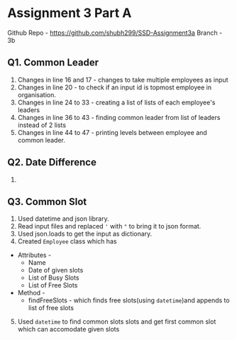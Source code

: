 # Assignment 3 Part A
Github Repo - https://github.com/shubh299/SSD-Assignment3a
Branch - 3b

## Q1. Common Leader
1. Changes in line 16 and 17 - changes to take multiple employees as input
2. Changes in line 20 -  to check if an input id is topmost employee in organisation.
3. Changes in line 24 to 33 - creating a list of lists of each employee's leaders
4. Changes in line 36 to 43 - finding common leader from list of leaders instead of 2 lists
5. Changes in line 44 to 47 - printing levels between employee and common leader.

## Q2. Date Difference
1. 

## Q3. Common Slot
1. Used datetime and json library.
2. Read input files and replaced `'` with `"` to bring it to json format.
3. Used json.loads to get the input as dictionary.
4. Created `Employee` class which has
* Attributes -
    * Name
    * Date of given slots
    * List of Busy Slots
    * List of Free Slots
* Method -
    * findFreeSlots - which finds free slots(using `datetime`)and appends to list of free slots

5. Used `datetime` to find common slots slots and get first common slot which can accomodate given slots